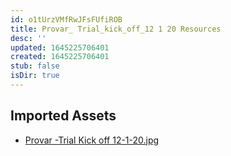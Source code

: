 ```yaml
---
id: o1tUrzVMfRwJFsFUfiROB
title: Provar_ Trial_kick_off_12 1 20 Resources
desc: ''
updated: 1645225706401
created: 1645225706401
stub: false
isDir: true
---
```

## Imported Assets
- [Provar -Trial Kick off 12-1-20.jpg](/assets/provar--trial-kick-off-12-1-20-SqM1n23G1daN.jpg)
